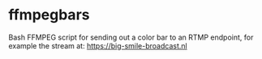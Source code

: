 # ffmpegbars
Bash FFMPEG script for sending out a color bar to an RTMP endpoint, for example the stream at: https://big-smile-broadcast.nl
